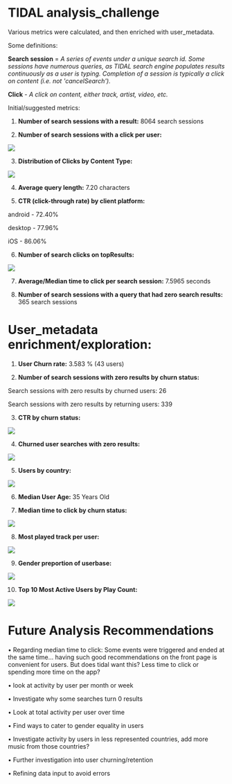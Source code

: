 # TIDAL analysis_challenge

Various metrics were calculated, and then enriched with user_metadata.

Some definitions:

**Search session** = *A series of events under a unique search id. Some sessions have numerous queries, as TIDAL search engine populates results continuously as a user is typing. Completion of a session is typically a click on content (i.e. not 'cancelSearch').*

**Click** - *A click on content, either track, artist, video, etc.*

Initial/suggested metrics:

1) **Number of search sessions with a result:** 8064 search sessions

2) **Number of search sessions with a click per user:**
<img src='~/../images/search_session_click_per_user.png'>

3) **Distribution of Clicks by Content Type:**
<img src='~/../images/content_click_distribution.png'>

4) **Average query length:** 7.20 characters 

5) **CTR (click-through rate) by client platform:** 

android - 72.40%

desktop - 77.96%

iOS     - 86.06%

6) **Number of search clicks on topResults:**
<img src='~/../images/clicks_by_topresult_placement.png'>

7) **Average/Median time to click per search session:** 7.5965 seconds

8) **Number of search sessions with a query that had zero search results:** 365 search sessions

# User_metadata enrichment/exploration:

1) **User Churn rate:** 3.583 %  (43 users)

2) **Number of search sessions with zero results by churn status:** 

Search sessions with zero results by churned users: 26

Search sessions with zero results by returning users: 339

3) **CTR by churn status:**
<img src='~/../images/CTR_by_churn.png'>

4) **Churned user searches with zero results:**
<img src='~/../images/top20querybychurnedusers.png'>

5) **Users by country:**
<img src='~/../images/usersbycountry.png'>

6) **Median User Age:** 35 Years Old

7) **Median time to click by churn status:** 
<img src='~/../images/TTC_by_churn.png'>

8) **Most played track per user:**
<img src='~/../images/most_played_song_per_user.png'>

9) **Gender preportion of userbase:**
<img src='~/../images/genderproportion.png'>

10) **Top 10 Most Active Users by Play Count:**
<img src='~/../images/top10users.png'>

# Future Analysis Recommendations
• Regarding median time to click: Some events were triggered and ended at the same time... having such good recommendations on the front page is convenient for users. But does tidal want this? Less time to click or spending more time on the app?

• look at activity by user per month or week

• Investigate why some searches turn 0 results

• Look at total activity per user over time

• Find ways to cater to gender equality in users

• Investigate activity by users in less represented countries, add more music from those countries?

• Further investigation into user churning/retention

• Refining data input to avoid errors









